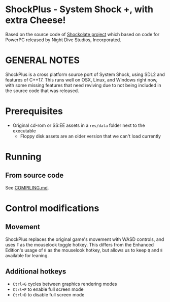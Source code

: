 ShockPlus - System Shock +, with extra Cheese!
==============================================

Based on the source code of [Shockolate project](https://github.com/Interrupt/systemshock) which based on code for
PowerPC released by Night Dive Studios, Incorporated.

GENERAL NOTES
=============

ShockPlus is a cross platform source port of System Shock, using SDL2 and features of C++17. This runs well on OSX,
Linux, and Windows right now, with some missing features that need reviving due to not being included in the source
code that was released.

Prerequisites
=============
  - Original cd-rom or SS:EE assets in a `res/data` folder next to the executable
    - Floppy disk assets are an older version that we can't load currently


Running
=======

## From source code

See [COMPILING.md](COMPILING.md).

Control modifications
=====================

## Movement

ShockPlus replaces the original game's movement with WASD controls, and uses `F` as the mouselook toggle hotkey. This
differs from the Enhanced Edition's usage of `E` as the mouselook hotkey, but allows us to keep `Q` and `E` available
for leaning.

## Additional hotkeys

* `Ctrl+G` cycles between graphics rendering modes
* `Ctrl+F` to enable full screen mode
* `Ctrl+D` to disable full screen mode 
